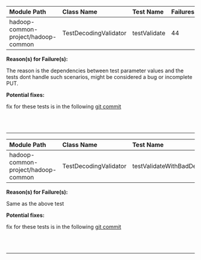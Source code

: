 | Module Path | Class Name | Test Name | Failures | Errors |
| :----------- | :--------- | :-------- | :------- | :----- |
| hadoop-common-project/hadoop-common | TestDecodingValidator | testValidate | 44 | 16 |

**Reason(s) for Failure(s):**

The reason is the dependencies between test parameter values and the tests dont handle such scenarios, might be considered a bug or incomplete PUT.

**Potential fixes:**

fix for these tests is in the following [git commit](https://github.com/xylian-site/hadoop/pull/3/commits/9ba86cf07a6dcf4b1ecfdf9d08f1456de9b4149a)








<br><br>
________
| Module Path | Class Name | Test Name | Failures | Errors |
| :----------- | :--------- | :-------- | :------- | :----- |
| hadoop-common-project/hadoop-common | TestDecodingValidator | testValidateWithBadDecoding | 44 | 16 |

**Reason(s) for Failure(s):**

Same as the above test

**Potential fixes:**


fix for these tests is in the following [git commit](https://github.com/xylian-site/hadoop/pull/3/commits/9ba86cf07a6dcf4b1ecfdf9d08f1456de9b4149a)




<br><br>
________
